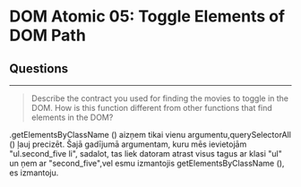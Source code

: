 # DOM Atomic 05: Toggle Elements of DOM Path

## Questions

---

> Describe the contract you used for finding the movies to toggle in the DOM. How is this function different from other functions that find elements in the DOM?

.getElementsByClassName () aizņem tikai vienu argumentu,querySelectorAll () ļauj precizēt. Šajā gadījumā argumentam, kuru mēs ievietojām "ul.second_five li", sadalot, tas liek datoram atrast visus tagus ar klasi "ul" un ņem ar "second_five",vel esmu izmantojis getElementsByClassName (), es izmantoju.